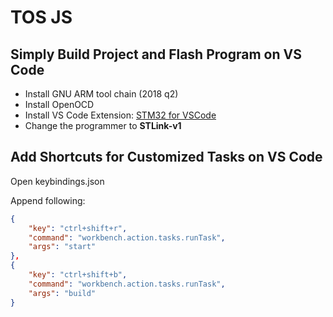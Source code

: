 # TOS JS

## Simply Build Project and Flash Program on VS Code

- Install GNU ARM tool chain (2018 q2)
- Install OpenOCD
- Install VS Code Extension: [STM32 for VSCode](https://marketplace.visualstudio.com/items?itemName=bmd.stm32-for-vscode)
- Change the programmer to __STLink-v1__

## Add Shortcuts for Customized Tasks on VS Code

Open keybindings.json

Append following:

```json
{
    "key": "ctrl+shift+r",
    "command": "workbench.action.tasks.runTask",
    "args": "start"
},
{
    "key": "ctrl+shift+b",
    "command": "workbench.action.tasks.runTask",
    "args": "build"
}
```